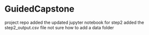 # GuidedCapstone
project repo
added the updated jupyter notebook for step2 
added the step2_output.csv file
not sure how to add a data folder 
